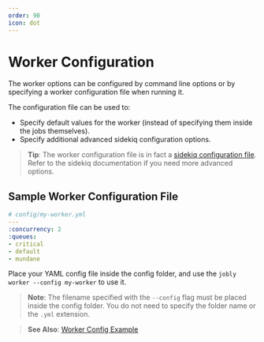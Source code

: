 ```yaml
---
order: 90
icon: dot
---
```


# Worker Configuration

The worker options can be configured by command line options or by specifying
a worker configuration file when running it.

The configuration file can be used to:

* Specify default values for the worker \(instead of specifying them inside
  the jobs themselves\).
* Specify additional advanced sidekiq configuration options.

> <i class='fa fa-info-circle'></i> **Tip**:
> The worker configuration file is in fact a
> [sidekiq configuration file](https://github.com/mperham/sidekiq/wiki/Advanced-Options).
> Refer to the sidekiq documentation if you need more advanced options.

## Sample Worker Configuration File

```yaml
# config/my-worker.yml
---
:concurrency: 2
:queues:
- critical
- default
- mundane
```


Place your YAML config file inside the config folder, and use the
`jobly worker --config my-worker` to use it.

> <i class='fa fa-exclamation-triangle'></i> **Note**: The filename specified
> with the `--config` flag must be placed inside the config folder.
> You do not need to specify the folder name or the `.yml` extension.

> <i class='fa fa-arrow-right'></i> **See Also**:
> [Worker Config Example](/examples/worker-config-example.md)

